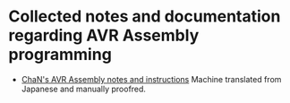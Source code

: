 # Collected notes and documentation regarding AVR Assembly programming

- [ChaN's AVR Assembly notes and instructions](cc.md)
  Machine translated from Japanese and manually proofred.
